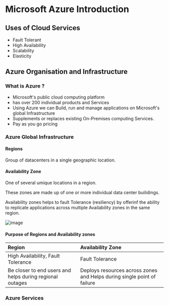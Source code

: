 # Microsoft Azure Introduction
## Uses of Cloud Services
- Fault Tolerant
- High Availability
- Scalability 
- Elasticity
## Azure Organisation and Infrastructure
### What is Azure ?
- Microsoft's public cloud computing platform
- has over 200 individual products and Services
- Using Azure we can Build, run and manage applications on Microsoft's global Infrastructure
- Supplements or replaces existing On-Premises computing Services.
- Pay as you go pricing
### Azure Global Infrastructure
#### Regions
Group of datacenters in a single geographic location.
#### Availability Zone
One of several umique locations in a region.

These zones are made up of one or more individual data center builidings.

Availability zones helps to fault Tolerance  (resiliency) by offerinf the ability to replicate applications across multiple Availability zones in the same region.

![image](https://user-images.githubusercontent.com/130353146/233057269-7321de6d-4d1d-4e1d-9fe6-611436193a46.png)

#### Purpose of Regions and Availability zones
| Region| Availability Zone |
|:--|:-- |
| High Availability, Fault Tolerance| Fault Tolerance |
| Be closer to end users and helps during regional outages | Deploys resources across zones and Helps during single point of failure|

### Azure Services
